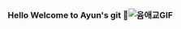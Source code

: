 ### Hello Welcome to Ayun's git 👋![윰애교GIF](https://github.com/yeonayun/yeonayun/assets/128577826/7ffc373b-5c14-402a-9d02-aeaa976d50ba)


<!--
**yeonayun/yeonayun** is a ✨ _special_ ✨ repository because its `README.md` (this file) appears on your GitHub profile.

Here are some ideas to get you started:![Uploading 윰애교GIF (2).gif…]()


- 🔭 I’m currently working on ...
- 🌱 I’m currently learning ...
- 👯 I’m looking to collaborate on ...
- 🤔 I’m looking for help with ...
- 💬 Ask me about ...
- 📫 How to reach me: ...
- 😄 Pronouns: ...
- ⚡ Fun fact: ...
-->
